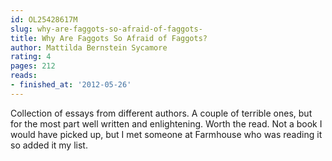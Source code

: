 ```yaml
---
id: OL25428617M
slug: why-are-faggots-so-afraid-of-faggots-
title: Why Are Faggots So Afraid of Faggots?
author: Mattilda Bernstein Sycamore
rating: 4
pages: 212
reads:
- finished_at: '2012-05-26'
---
```

Collection of essays from different authors. A couple of terrible ones, but for the most part well written and enlightening. Worth the read. Not a book I would have picked up, but I met someone at Farmhouse who was reading it so added it my list.
